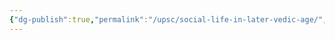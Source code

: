 ```yaml
---
{"dg-publish":true,"permalink":"/upsc/social-life-in-later-vedic-age/","dgHomeLink":true,"dgPassFrontmatter":false}
---
```


